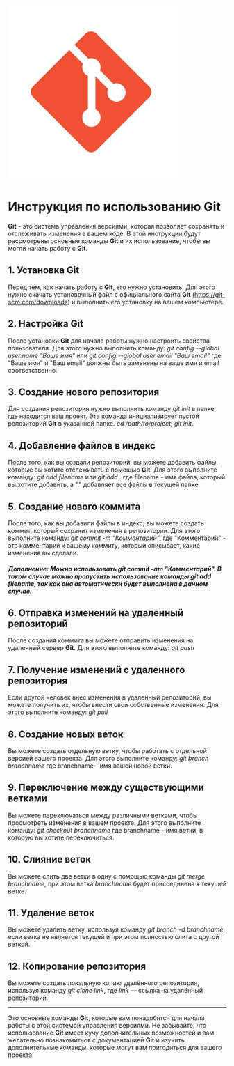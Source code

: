 ![Логотип Git](git_logo.PNG)
# **Инструкция по использованию Git**

**Git** - это система управления версиями, которая позволяет сохранять и отслеживать изменения в вашем коде. В этой инструкции будут рассмотрены основные команды **Git** и их использование, чтобы вы могли начать работу с **Git**.

## 1. Установка **Git**
Перед тем, как начать работу с **Git**, его нужно установить. Для этого нужно скачать установочный файл с официального сайта **Git** (https://git-scm.com/downloads) и выполнить его установку на вашем компьютере.

## 2. Настройка **Git**
После установки **Git** для начала работы нужно настроить свойства пользователя. Для этого нужно выполнить команду:
*git config --global user.name "Ваше имя"*
или
*git config --global user.email "Ваш email"*
где "Ваше имя" и "Ваш email" должны быть заменены на ваше имя и email соответственно.

## 3. Создание нового репозитория
Для создания репозитория нужно выполнить команду *git init* в папке, где находится ваш проект. Эта команда инициализирует пустой репозиторий **Git** в указанной папке.
*cd /path/to/project*; *git init*.

## 4. Добавление файлов в индекс
После того, как вы создали репозиторий, вы можете добавить файлы, которые вы хотите отслеживать с помощью **Git**. Для этого выполните команду:
*git add filename*
или
*git add .*
где filename - имя файла, который вы хотите добавить, а "." добавляет все файлы в текущей папке.

## 5. Создание нового коммита
После того, как вы добавили файлы в индекс, вы можете создать коммит, который сохранит изменения в репозитории. Для этого выполните команду:
*git commit -m "Комментарий"*,
где "Комментарий" - это комментарий к вашему коммиту, который описывает, какие изменения вы сделали.
##### **Дополнение**: Можно использовать *git commit -am "Комментарий"*. В таком случае можно пропустить использование команды *git add filename*, так как она автоматически будет выполнена в данном случае.  

## 6. Отправка изменений на удаленный репозиторий
После создания коммита вы можете отправить изменения на удаленный сервер **Git**. Для этого выполните команду:
*git push*

## 7. Получение изменений с удаленного репозитория
Если другой человек внес изменения в удаленный репозиторий, вы можете получить их, чтобы внести свои собственные изменения. Для этого выполните команду:
*git pull*

## 8. Создание новых веток
Вы можете создать отдельную ветку, чтобы работать с отдельной версией вашего проекта. Для этого выполните команду:
*git branch branchname*
где branchname - имя вашей новой ветки.

## 9. Переключение между существующими ветками
Вы можете переключаться между различными ветками, чтобы просмотреть изменения в вашем проекте. Для этого выполните команду:
*git checkout branchname*
где branchname - имя ветки, в которую вы хотите переключиться.

## 10. Слияние веток
Вы можете слить две ветки в одну с помощью команды *git merge branchname*, при этом ветка *branchname* будет присоединена к текущей ветке.

## 11. Удаление веток
Вы можете удалить ветку, используя команду *git branch -d branchname*, если ветка не является текущей и при этом полностью слита с другой веткой.

## 12. Копирование репозитория
Вы можете создать локальную копию удалённого репозитория, используя команду *git clone link*, где *link* — ссылка на удалённый репозиторий.
__________________________________________________________________________________

Это основные команды **Git**, которые вам понадобятся для начала работы с этой системой управления версиями. Не забывайте, что использование **Git** имеет кучу дополнительных возможностей и вам желательно познакомиться с документацией **Git** и изучить дополнительные команды, которые могут вам пригодиться для вашего проекта.